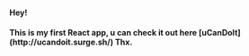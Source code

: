 <h4>Hey!<h4>
This is my first React app, u can check it out here [uCanDoIt](http://ucandoit.surge.sh/)
Thx.



